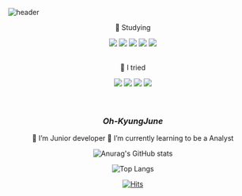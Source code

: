 ![header](https://capsule-render.vercel.app/api?type=waving&color=auto&height=300&section=header&text=KYUNGJUNE%20-OH&fontSize=70) 

<div align=center>	
 <p>🌱 Studying</p>
 <img src="https://img.shields.io/badge/Java-007396?style=flat&logo=Java&logoColor=white" />
 <img src="https://img.shields.io/badge/JavaScript-F7DF1E?style=flat&logo=JavaScript&logoColor=white" />   
 <img src="https://img.shields.io/badge/HTML5-E34F26?style=flat&logo=HTML5&logoColor=white" />
 <img src="https://img.shields.io/badge/CSS3-1572B6?style=flat&logo=CSS3&logoColor=white" />
 <img src="https://img.shields.io/badge/Python-0099ff?style=flat&logo=Python&logoColor=white" />
</div>  
<br/>
<div align=center>
 <p>🌱 I tried</p>
 <img src="https://img.shields.io/badge/EclipseIDE-2C2255?style=flat&logo=EclipseIDE&logoColor=white" />
 <img src="https://img.shields.io/badge/AndroidStudio-3DDC84?style=flat&logo=AndroidStudio&logoColor=white" />
 <img src="https://img.shields.io/badge/Python-3776AB?style=flat&logo=Python&logoColor=white" />
 <img src="https://img.shields.io/badge/Pycharm-000000?style=flat&logo=Pycharm&logoColor=white" />
</div>
<br/>
<br/>   
<div align=center>
	
### ***Oh-KyungJune***   
 🌱 I’m Junior developer 
 🌱 I’m currently learning to be a Analyst

</div>
<!--
- 🔭
- 🌱 I’m currently learning ...
- 👯 I’m looking to collaborate on ...
- 🤔 I’m looking for help with ...
- 💬 Ask me about ...
- 📫 How to reach me: ...
- 😄 Pronouns: ...
- ⚡ Fun fact: ...
-->
<div align=center>
	
![Anurag's GitHub stats](https://github-readme-stats.vercel.app/api?username=KYUNGJUNE&show_icons=true&theme=vue)

</div>

<div align=center>
	
![Top Langs](https://github-readme-stats.vercel.app/api/top-langs/?username=KYUNGJUNE&layout=compact)
 
</div>
<div align=center>   
 
[![Hits](https://hits.seeyoufarm.com/api/count/incr/badge.svg?url=https%3A%2F%2Fgithub.com%2FKYUNGJUNE&count_bg=%2329BEE4&title_bg=%23555555&icon=&icon_color=%23E7E7E7&title=hits&edge_flat=false)](https://hits.seeyoufarm.com)     
 
</div>
